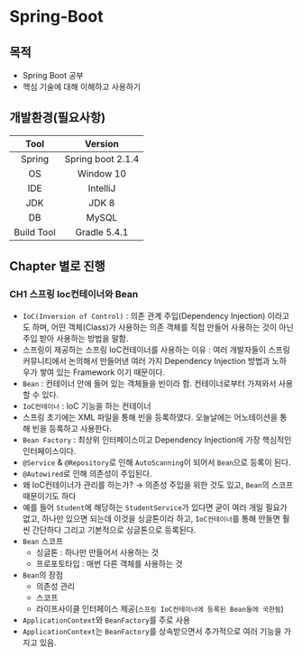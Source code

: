 # Spring-Boot

## 목적
- Spring Boot 공부
- 핵심 기술에 대해 이해하고 사용하기

## 개발환경(필요사항)
|Tool|Version|
|:---:|:---:|
|Spring|Spring boot 2.1.4|
|OS|Window 10|
|IDE|IntelliJ|
|JDK|JDK 8|
|DB|MySQL|
|Build Tool|Gradle 5.4.1|

## Chapter 별로 진행

### CH1 스프링 Ioc컨테이너와 Bean
- `IoC(Inversion of Control)` : 의존 관계 주입(Dependency Injection) 이라고도 하며, 어떤 객체(Class)가 사용하는 의존 객체를 직접 만들어 사용하는 것이 아닌 주입 받아 사용하는 방법을 말함.
- 스프링이 제공하는 스프링 IoC컨테이너를 사용하는 이유 : 여러 개발자들이 스프링 커뮤니티에서 논의해서 만들어낸 여러 가지 Dependency Injection 방법과 노하우가 쌓여 있는 Framework 이기 때문이다.
- `Bean` : 컨테이너 안에 들어 있는 객체들을 빈이라 함. 컨테이너로부터 가져와서 사용할 수 있다.
- `IoC컨테이너` : IoC 기능을 하는 컨테이너
- 스프링 초기에는 XML 파일을 통해 빈을 등록하였다. 오늘날에는 어노테이션을 통해 빈을 등록하고 사용한다.
- `Bean Factory` : 최상위 인터페이스이고 Dependency Injection에 가장 핵심적인 인터페이스이다.
- `@Service` & `@Repository`로 인해 `AutoScanning`이 되어서 `Bean`으로 등록이 된다.
- `@Autowired`로 인해 의존성이 주입된다.
- 왜 IoC컨테이너가 관리를 하는가? → 의존성 주입을 위한 것도 있고, `Bean`의 스코프 때문이기도 하다
- 예를 들어 `Student`에 해당하는 `StudentService`가 있다면 굳이 여러 개일 필요가 없고, 하나만 있으면 되는데 이것을 싱글톤이라 하고, `IoC컨테이너`를 통해 만들면 훨씬 간단하다 그리고 기본적으로 싱글톤으로 등록된다.
- `Bean` 스코프
  - 싱글톤 : 하나만 만들어서 사용하는 것
  - 프로포토타입 : 매번 다른 객체를 사용하는 것
- `Bean`의 장점
  - 의존성 관리
  - 스코프
  - 라이프사이클 인터페이스 제공(`스프링 IoC컨테이너에 등록된 Bean들에 국한됨`)
- `ApplicationContext`와 `BeanFactory`를 주로 사용
- `ApplicationContext`는 `BeanFactory`를 상속받으면서 추가적으로 여러 기능을 가지고 있음.
